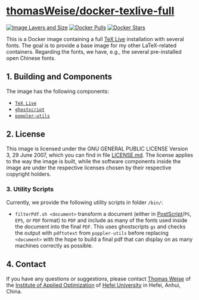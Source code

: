 # [thomasWeise/docker-texlive-full](https://hub.docker.com/r/thomasweise/docker-texlive-full/)

[![Image Layers and Size](https://imagelayers.io/badge/thomasweise/docker-texlive-full:latest.svg)](https://imagelayers.io/?images=thomasweise%2Fdocker-texlive-full:latest)
[![Docker Pulls](https://img.shields.io/docker/pulls/thomasweise/docker-texlive-full.svg)](https://hub.docker.com/r/thomasweise/docker-texlive-full/)
[![Docker Stars](https://img.shields.io/docker/stars/thomasweise/docker-texlive-full.svg)](https://hub.docker.com/r/thomasweise/docker-texlive-full/)

This is a Docker image containing a full [TeX Live](https://en.wikipedia.org/wiki/TeX_Live) installation with several fonts. The goal is to provide a base image for my other LaTeX-related containers. Regarding the fonts, we have, e.g., the several pre-installed open Chinese fonts.

## 1. Building and Components

The image has the following components:

- [`TeX Live`](http://www.tug.org/texlive/)
- [`ghostscript`](http://ghostscript.com/)
- [`poppler-utils`](http://en.wikipedia.org/wiki/Poppler_(software))

## 2. License

This image is licensed under the GNU GENERAL PUBLIC LICENSE Version 3, 29 June 2007, which you can find in file [LICENSE.md](https://github.com/thomasWeise/docker-texlive/blob/master/LICENSE.md). The license applies to the way the image is built, while the software components inside the image are under the respective licenses chosen by their respective copyright holders.

### 3. Utility Scripts

Currently, we provide the following utility scripts in folder `/bin/`:

- `filterPdf.sh <document>` transform a document (either in [PostScript](https://en.wikipedia.org/wiki/PostScript)/`PS`, `EPS`, or `PDF` format) to `PDF` and include as many of the fonts used inside the document into the final `PDF`. This uses ghostscripts `gs` and checks the output with `pdftotext` from `poppler-utils` before replacing `<document>` with the hope to build a final pdf that can display on as many machines correctly as possible.

## 4. Contact

If you have any questions or suggestions, please contact [Thomas Weise](mailto:tweise@hfuu.edu.cn) of the [Institute of Applied Optimization](http://iao.hfuu.edu.cn) of [Hefei University](http://www.hfuu.edu.cn) in Hefei, Anhui, China.
